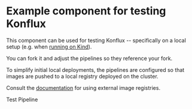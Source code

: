 # Example component for testing Konflux

This component can be used for testing Konflux -- specifically on a local setup (e.g.
when [running on Kind](https://github.com/konflux-ci/konflux-ci?tab=readme-ov-file#konflux-ci)).

You can fork it and adjust the pipelines so they reference your fork.

To simplify initial local deployments, the pipelines are configured so that images are
pushed to a local registry deployed on the cluster.

Consult the [documentation](https://github.com/konflux-ci/konflux-ci?tab=readme-ov-file#konflux-ci) for using external image registries.

Test Pipeline

